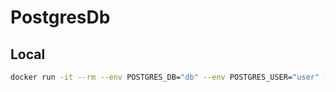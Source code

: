 # PostgresDb

## Local

```bash
docker run -it --rm --env POSTGRES_DB="db" --env POSTGRES_USER="user" --env POSTGRES_PASSWORD="password" -p 5432:5432 postgres:11-alpine
```
